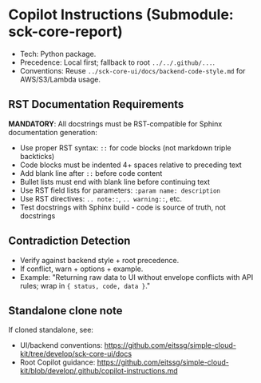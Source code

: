 # Copilot Instructions (Submodule: sck-core-report)

- Tech: Python package.
- Precedence: Local first; fallback to root `../../.github/...`.
- Conventions: Reuse `../sck-core-ui/docs/backend-code-style.md` for AWS/S3/Lambda usage.

## RST Documentation Requirements
**MANDATORY**: All docstrings must be RST-compatible for Sphinx documentation generation:
- Use proper RST syntax: `::` for code blocks (not markdown triple backticks)
- Code blocks must be indented 4+ spaces relative to preceding text
- Add blank line after `::` before code content
- Bullet lists must end with blank line before continuing text
- Use RST field lists for parameters: `:param name: description`
- Use RST directives: `.. note::`, `.. warning::`, etc.
- Test docstrings with Sphinx build - code is source of truth, not docstrings

## Contradiction Detection
- Verify against backend style + root precedence.
- If conflict, warn + options + example.
- Example: "Returning raw data to UI without envelope conflicts with API rules; wrap in `{ status, code, data }`."

## Standalone clone note
If cloned standalone, see:
- UI/backend conventions: https://github.com/eitssg/simple-cloud-kit/tree/develop/sck-core-ui/docs
- Root Copilot guidance: https://github.com/eitssg/simple-cloud-kit/blob/develop/.github/copilot-instructions.md
 
